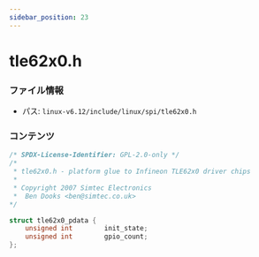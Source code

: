 ```yaml
---
sidebar_position: 23
---
```

# tle62x0.h

### ファイル情報

- パス: `linux-v6.12/include/linux/spi/tle62x0.h`

### コンテンツ

```h
/* SPDX-License-Identifier: GPL-2.0-only */
/*
 * tle62x0.h - platform glue to Infineon TLE62x0 driver chips
 *
 * Copyright 2007 Simtec Electronics
 *	Ben Dooks <ben@simtec.co.uk>
*/

struct tle62x0_pdata {
	unsigned int		init_state;
	unsigned int		gpio_count;
};

```

